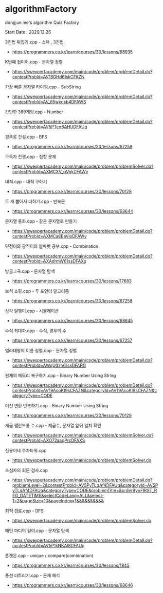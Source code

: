 # algorithmFactory
dongjun.lee's algorithm Quiz Factory

Start Date : 2020.12.26

3진법 뒤집기.cpp - 스택 , 3진법
 - https://programmers.co.kr/learn/courses/30/lessons/68935

K번째 접미어.cpp - 문자열 정렬
 - https://swexpertacademy.com/main/code/problem/problemDetail.do?contestProbId=AV18GHd6IskCFAZN
 
가장 빠른 문자열 타이핑.cpp - SubString
 - https://swexpertacademy.com/main/code/problem/problemDetail.do?contestProbId=AV_65wkqsb4DFAWS
 
간단한 369게임.cpp - Number
 - https://swexpertacademy.com/main/code/problem/problemDetail.do?contestProbId=AV5PTeo6AHUDFAUq
 
경주로 건설.cpp - BFS
 - https://programmers.co.kr/learn/courses/30/lessons/67259
 
구독자 전쟁.cpp - 집합 문제
 - https://swexpertacademy.com/main/code/problem/problemSolver.do?contestProbId=AXMCXV_qVgkDFAWv
 
내적.cpp - 내적 구하기
 - https://programmers.co.kr/learn/courses/30/lessons/70128
 
두 개 뽑아서 더하기.cpp - 반복문
 - https://programmers.co.kr/learn/courses/30/lessons/68644
 
문자열 동화.cpp - 같은 문자열로 만들기
 - https://swexpertacademy.com/main/code/problem/problemDetail.do?contestProbId=AXMCa8EaVioDFAWv
 
민정이와 광직이의 알파벳 공부.cpp - Combination
 - https://swexpertacademy.com/main/code/problem/problemDetail.do?contestProbId=AXAdrmW61ssDFAXq
 
방금그곡.cpp - 문자열 탐색
 - https://programmers.co.kr/learn/courses/30/lessons/17683
 
보석 쇼핑.cpp - 투 포인터 알고리즘
 - https://programmers.co.kr/learn/courses/30/lessons/67258
 
삼각 달팽이.cpp - 시뮬레이션
 - https://programmers.co.kr/learn/courses/30/lessons/68645
 
수식 최대화.cpp - 수식, 경우의 수
 - https://programmers.co.kr/learn/courses/30/lessons/67257
 
염라대왕의 이름 정렬.cpp - 문자열 정렬
 - https://swexpertacademy.com/main/code/problem/problemDetail.do?contestProbId=AWqU0zh6rssDFARG
 
원재의 메모리 복구하기.cpp - Binary Number Using String
 - https://swexpertacademy.com/main/code/problem/problemDetail.do?contestProbId=AV19AcoKI9sCFAZN&categoryId=AV19AcoKI9sCFAZN&categoryType=CODE
 
이진 변환 반복하기.cpp - Binary Number Using String
 - https://programmers.co.kr/learn/courses/30/lessons/70129
 
제곱 팰린드롬 수.cpp - 제곱수, 문자열 앞뒤 일치 확인
 - https://swexpertacademy.com/main/code/problem/problemSolver.do?contestProbId=AXO72aaqPrcDFAXS 
 
진용이네 주차타워.cpp
 - https://swexpertacademy.com/main/code/problem/problemSolver.do

초심자의 회문 검사.cpp
 - https://swexpertacademy.com/main/code/problem/problemDetail.do?problemLevel=2&contestProbId=AV5PyTLqAf4DFAUq&categoryId=AV5PyTLqAf4DFAUq&categoryType=CODE&problemTitle=&orderBy=FIRST_REG_DATETIME&selectCodeLang=ALL&select-1=2&pageSize=10&pageIndex=1&&&&&&&&&&

최적 경로.cpp - DFS
 - https://swexpertacademy.com/main/code/problem/problemSolver.do
 
패턴 마디의 길이.cpp - 문자열 탐색
 - https://swexpertacademy.com/main/code/problem/problemDetail.do?contestProbId=AV5P1kNKAl8DFAUq
 
폰켓몬.cpp - unique / compare(combination)
 - https://programmers.co.kr/learn/courses/30/lessons/1845
 
풍선 터트리기.cpp - 문제 해석
 - https://programmers.co.kr/learn/courses/30/lessons/68646
 
